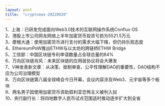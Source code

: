```yaml
---
layout: post
title:  "cryptnews-20220920"
---
```

1、上海：已研发完成面向Web3.0技术的互联网操作系统Conflux OS  
2、港股上市公司网龙网络上半年加密货币投资亏损为5521.5万元  
3、摩根大通：使用加密货币进行支付的需求大幅下降，但仍持乐观态度  
4、EthereumPoW推出ETHW与以太坊的跨链桥ETHW Bridge  
5、工信部：中国区块链专利申请数量占全球总量的84%  
6、万向区块链肖风：未来区块链的应用层协议将会大爆发  
7、V神发表新文章：从决策、抵制审查、公平性理解DAO的重要性，DAO结构不应为公司治理模型  
8、万向区块链第八届全球峰会今日开幕，会议内容涉及Web3、元宇宙等多个板块  
9、两名男子因使用加密货币资助叙利亚恐怖主义被判入狱  
10、央行副行长：将四地数字人民币试点范围适时推动逐步扩大到全省  
